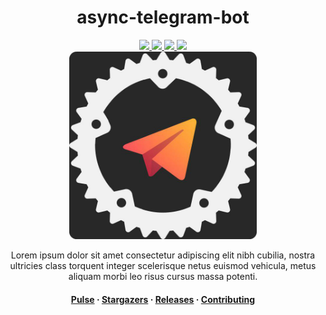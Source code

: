 
<div align="center">
  <h1>async-telegram-bot</h1>

  <a href="https://docs.rs/async-telegram-bot/">
    <img src="https://img.shields.io/badge/docs.rs-link-blue.svg">
  </a>
  <a href="https://travis-ci.com/async-telegram-bot/async-telegram-bot">
    <img src="https://travis-ci.com/async-telegram-bot/async-telegram-bot.svg?branch=dev" />
  </a>
  <a href="LICENSE">
    <img src="https://img.shields.io/badge/license-MIT-blue.svg">
  </a>
  <a href="https://crates.io/crates/async-telegram-bot">
    <img src="https://img.shields.io/badge/crates.io-v0.1.0-orange.svg">
  </a>
  
  <br>
  <img src="ICON.jpg" width="300"/>
  <br>
  
  Lorem ipsum dolor sit amet consectetur adipiscing elit nibh cubilia, nostra ultricies class torquent integer scelerisque netus euismod vehicula, metus aliquam morbi leo risus cursus massa potenti.
  
  <h4>
    <a href="https://github.com/async-telegram-bot/async-telegram-bot/pulse">Pulse</a> &middot;
    <a href="https://github.com/async-telegram-bot/async-telegram-bot/stargazers">Stargazers</a> &middot;
    <a href="https://github.com/async-telegram-bot/async-telegram-bot/releases">Releases</a> &middot;
    <a href="https://github.com/async-telegram-bot/async-telegram-bot/blob/master/CONTRIBUTING.md">Contributing</a>
  </h4>
</div>
